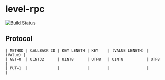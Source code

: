 
# level-rpc

[![Build Status](https://travis-ci.org/juliangruber/level-rpc.png?branch=master)](https://travis-ci.org/juliangruber/level-rpc)

## Protocol

```
| METHOD | CALLBACK ID | KEY LENGTH | KEY    | (VALUE LENGTH) | (Value) |
| GET=0  | UINT32      | UINT8      | UTF8   | UINT8          | UTF8    |
| PUT=1  |             |            |        |                |         |
```